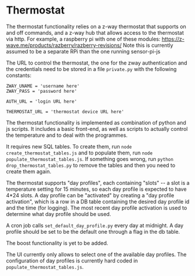 # Thermostat

The thermostat functionality relies on a z-way thermostat that supports on and 
off commands, and a z-way hub that allows access to the thermostat via http. 
For example, a raspberry pi with one of these modules: 
https://z-wave.me/products/razberry/razberry-revisions/ Note this is currently 
assumed to be a separate RPi than the one running sensor-pi-js 

The URL to control the thermostat, the one for the zway authentication and the 
credentials need to be stored in a file `private.py` with the following 
constants:

```
ZWAY_UNAME = 'username here'
ZWAY_PASS = 'password here'

AUTH_URL = 'login URL here'

THERMOSTAT_URL = 'thermostat device URL here'
```

The thermostat functionality is implemented as combination of python and js 
scripts. It includes a basic front-end, as well as scripts to actually control 
the temperature and to deal with the programmes. 

It requires new SQL tables. To create them, run 
`node create_thermostat_tables.js` and to populate them, run 
`node populate_thermostat_tables.js`. If something goes wrong, run 
`python drop_thermostat_tables.py` to remove the tables and then you need to 
create them again. 

The thermostat supports "day profiles", each containing "slots" -- a slot is a 
temperature setting for 15 minutes, so each day profile is expected to have 
4*24 slots. A day profile can be "activated" by creating a "day profile 
activation", which is a row in a DB table containing the desired day profile id 
and the time (for logging). The most recent day profile activation is used to 
determine what day profile should be used.

A cron job calls `set_default_day_profile.py` every day at midnight. A day 
profile should be set to be the default one through a flag in the db table. 

The boost functionality is yet to be added. 

The UI currently only allows to select one of the available day profiles. The 
configuration of day profiles is currently hard coded in 
`populate_thermostat_tables.js`.  
